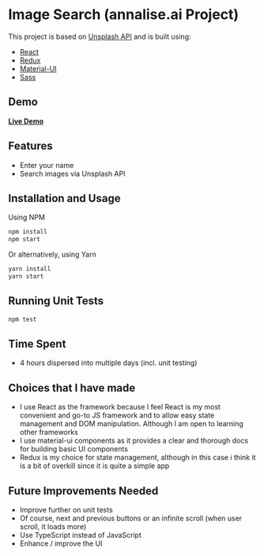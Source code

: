 # Image Search (annalise.ai Project)

This project is based on [Unsplash API](https://unsplash.com/developers) and is built using:

- [React](https://reactjs.org/)
- [Redux](https://redux.js.org/)
- [Material-UI](https://material-ui.com/)
- [Sass](https://sass-lang.com/)

## Demo

[**Live Demo**](https://ricojap.github.io/annaliseai-assessment)

## Features

- Enter your name
- Search images via Unsplash API

## Installation and Usage

Using NPM

```sh
npm install
npm start
```

Or alternatively, using Yarn

```sh
yarn install
yarn start
```

## Running Unit Tests

```sh
npm test
```

## Time Spent

- 4 hours dispersed into multiple days (incl. unit testing)

## Choices that I have made

- I use React as the framework because I feel React is my most convenient and go-to JS framework and to allow easy state management and DOM manipulation. Although I am open to learning other frameworks
- I use material-ui components as it provides a clear and thorough docs for building basic UI components
- Redux is my choice for state management, although in this case i think it is a bit of overkill since it is quite a simple app

## Future Improvements Needed

- Improve further on unit tests
- Of course, next and previous buttons or an infinite scroll (when user scroll, it loads more)
- Use TypeScript instead of JavaScript
- Enhance / improve the UI
